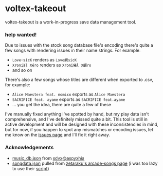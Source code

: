# voltex-takeout

voltex-takeout is a work-in-progress save data management tool.

### help wanted!
Due to issues with the stock song database file's encoding there's quite a few songs with rendering issues in their name strings. For example:

* `Love♡sicK` renders as `Love齶sicK`
* `Xroniàl Xéro` renders as `Xroni曦l X齷ro`
* and so on

There's also a few songs whose titles are different when exported to .csv, for example:

* `Alice Maestera feat. nomico` exports as `Alice Maestera`
* `SACRIFICE feat. ayame` exports as `SACRIFICE feat.ayame`
* ... you get the idea, there are quite a few of these

I've manually fixed anything I've spotted by hand, but my play data isn't comprehensive, and I've definitely missed quite a bit. This tool is still in active development and will be designed with these inconsistencies in mind, but for now, if you happen to spot any mismatches or encoding issues, let me know on the [issues page](https://github.com/lucs100/voltex-takeout/issues) and I'll fix it right away.

### Acknowledgements
* [music_db.json](data/music_db.json) from [sdvx@aspyxhia](https://github.com/asphyxia-core/plugins)
* [songdata.json](data/songdata.json) pulled from [zetaraku's arcade-songs page](https://arcade-songs.zetaraku.dev/sdvx/songs/) (i was too lazy to use their [script](https://github.com/zetaraku/arcade-songs-fetch))